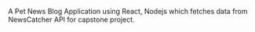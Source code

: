 A  Pet News Blog Application using React, Nodejs which fetches data from NewsCatcher API for capstone project.
